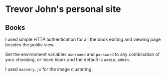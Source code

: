 # Trevor John's personal site

## Books

I used simple HTTP authentication for all the book editing and viewing page besides the public view.

Set the environment variables `username` and `password` to any combination of your choosing, or leave blank
and the default is `admin`, `admin`. 

I used `masonry.js` for the image clustering. 
